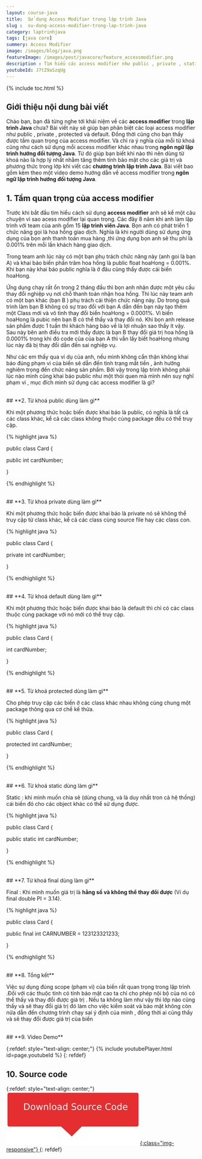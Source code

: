 ```yaml
---
layout: course-java
title:  Sử dụng Access Modifier trong lập trình Java
slug :  su-dung-access-modifier-trong-lap-trinh-java
category: laptrinhjava
tags: [java core]
summery: Access Modifier
image: /images/blog/java.png
featureImage: /images/post/javacore/feature_accessmodifier.png
description : Tìm hiểu các access modifier như public , private , static, default, protected, static, final trong lập trình java. Bài viết cũng chỉ ra được tầm quan trọng của access modifier. Và ý nghĩa của mỗi từ khoá cũng như cách sử dụng mỗi access modifier khác nhau trong lập trình hướng đối tượng java. Từ đó giúp bạn biết được khi nào thì nên dùng từ khoá nào là hợp lý nhất nhằm tăng thêm tính bảo mật cho các giá trị và phương thức trong lớp khi viết các chương trình lập trình Java. 
youtubeId: J7tZ9aSzqUg
---
```


{% include toc.html %}

## **Giới thiệu nội dung bài viết**

Chào bạn, bạn đã từng nghe tới khái niệm về các <b>access modifier</b> trong <b>lập trình Java</b> chưa? Bài viết này sẽ giúp bạn phân biệt các loại access modifier
như public , private , protected và default. Đồng thời cũng cho bạn thấy được tầm quan trọng của access modifier. Và chỉ ra ý nghĩa của mỗi từ khoá cũng như cách sử dụng mỗi access modifier khác nhau trong <b>ngôn ngữ lập trình hướng đối tượng Java</b>. Từ đó giúp bạn biết khi nào thì nên dùng từ khoá nào là hợp lý nhất nhằm tăng thêm tính bảo mật cho các giá trị và phương thức trong lớp khi viết các <b>chương trình lập trình Java</b>. Bài viết bao gồm kèm theo một video demo hướng dẫn về access modifier trong <b>ngôn ngữ lập trình hướng đối tượng Java</b>.

## **1. Tầm quan trọng của access modifier**

Trước khi bắt đầu tìm hiểu cách sử dụng <b>access modifier</b> anh sẽ kể một câu chuyện vì sao acess modifier lại quan trọng. Các đây 8 năm khi anh làm lập trình với team của anh gồm 15 <b>lập trình viên Java</b>. Bọn anh có phát triển 1 chức năng gọi là hoa hồng giao dịch. Nghĩa là khi người dùng sử dụng ứng dụng của bọn anh thanh toán mua hàng ,thì ứng dụng bọn anh sẽ thu phí là 0.001% trên mỗi lần khách hàng giao dịch.

Trong team anh lúc này có một bạn phụ trách chức năng này (anh goi là bạn A) và khai báo biến phần trăm hoa hồng là public float hoaHong = 0.001%. Khi bạn này khai báo public nghĩa là ở đâu cũng thấy được cái biến hoaHong.

Ứng dụng chạy rất ổn trong 2 tháng đầu thì bọn anh nhận được một yêu cầu thay đổi nghiệp vụ nơi chỗ thanh toán nhận hoa hồng. Thì lúc này team anh có một bạn khác (bạn B ) phụ trách cải thiện chức năng này. Do trong quá trình làm bạn B không có sự trao đổi với bạn A dẫn đến bạn này tạo thêm một Class mới và vô tình thay đổi biển hoaHong = 0.0001%. Vì biến hoaHong là pubic nên bạn B có thể thấy và thay đổi nó. Khi bọn anh release sản phẩm được 1 tuần thì khách hàng báo về là lợi nhuận sao thấy ít vậy. Sau này bên anh điều tra mới thấy được là bạn B thay đổi giá trị hoa hồng là 0.0001% trong khi đó code của của bạn A thì vẫn lấy biết hoaHong nhưng lúc này đã bị thay đổi dẫn đến sai nghiệp vụ.

Như các em thấy qua ví dụ của anh, nếu mình không cẩn thận không khai báo đúng phạm vi của biến sẽ dẫn đến tình trạng mất tiền , ảnh hưởng nghiêm trọng đến chức năng sản phẩm. Bởi vậy trong lập trình không phải lúc nào mình cũng khai báo public như một thói quen mà mình nên suy nghĩ phạm vi , mục đích mình sử dụng các access modifier là gì?

<br>
## **2. Từ khoá public dùng làm gì**

Khi một phương thức hoặc biến được khai báo là public, có nghĩa là tất cả các class khác, kể cả các class không thuộc cùng package đều có thể truy cập.

{% highlight java  %}

public class Card {

  public int cardNumber;

}

{% endhighlight %}

<br>
## **3. Từ khoá private  dùng làm gì**

Khi một phương thức hoặc biến được khai báo là private nó sẽ không thể truy cập từ class khác, kể cả các class cùng source file hay các class con.

{% highlight java  %}

public class Card {

  private int cardNumber;

}

{% endhighlight %}

<br>
## **4. Từ khoá default  dùng làm gì**

Khi một phương thức hoặc biến được khai báo là default thì chỉ có các class thuộc cùng package với nó mới có thể truy cập.

{% highlight java  %}

public class Card {

   int cardNumber;

}

{% endhighlight %}

<br>
## **5. Từ khoá protected   dùng làm gì**

Cho phép truy cập các biến ở các class khác nhau không cùng chung một package thông qua cơ chế kế thừa.

{% highlight java  %}

public class Card {

  protected int cardNumber;

}

{% endhighlight %}

<br>
## **6. Từ khoá static dùng làm gì**

Static : khi mình muốn chia sẽ (dùng chung, và là duy nhất tron cả hệ thống) cái biến đó cho các object khác có thể sử dụng được.

{% highlight java  %}

public class Card {

  public static int cardNumber;

}

{% endhighlight %}

<br>
## **7. Từ khoá final  dùng làm gì**

Final : Khi mình muốn giá trị là <b>hằng số và không thể thay đổi được</b> (Ví dụ final double PI = 3.14).

{% highlight java  %}

public class Card {

  public final int CARNUMBER = 123123321233;

}

{% endhighlight %}

<br>
## **8. Tổng kết**

Việc sự dụng đúng scope (phạm vi) của biến rất quan trọng trong lập trình .Đối với các thuộc tính có tính bảo mật cao ta chỉ cho phép nội bộ của nó có thể thấy và thay
đổi được giá trị . Nếu ta không làm như vậy thì lớp nào cũng thấy và sẽ thay đổi giá trị đó làm cho việc kiểm soát và bảo mật không còn nữa dẫn đến chương trình chạy sai ý
định của mình , đồng thời ai cũng thấy và sẽ thay đổi được giá trị của biến

<br>
## **9. Video Demo**  

{:refdef: style="text-align: center;"}
{% include youtubePlayer.html id=page.youtubeId %}
{: refdef}

## **10. Source code**


{:refdef: style="text-align: center;"}
<a href="https://github.com/levunguyen/Java-Access-Modifier" target="_blank"> ![Sourcecode ](/images/icon/githubsource.png){:class="img-responsive"} </a>
{: refdef}

